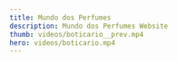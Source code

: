 ```yaml
---
title: Mundo dos Perfumes
description: Mundo dos Perfumes Website
thumb: videos/boticario__prev.mp4
hero: videos/boticario.mp4
---
```

